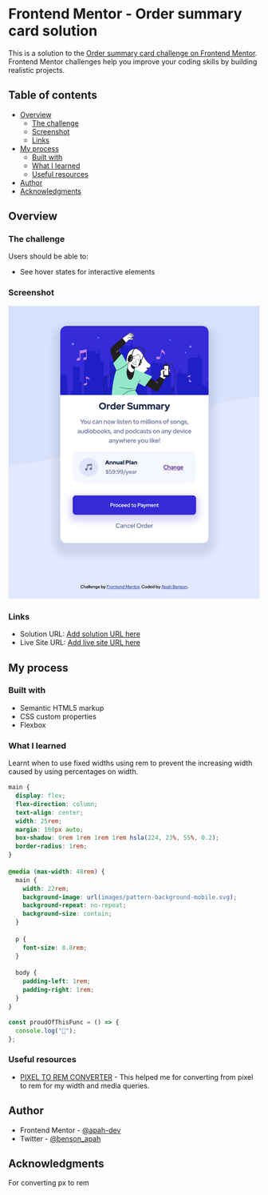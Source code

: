 # Frontend Mentor - Order summary card solution

This is a solution to the [Order summary card challenge on Frontend Mentor](https://www.frontendmentor.io/challenges/order-summary-component-QlPmajDUj). Frontend Mentor challenges help you improve your coding skills by building realistic projects.

## Table of contents

- [Overview](#overview)
  - [The challenge](#the-challenge)
  - [Screenshot](#screenshot)
  - [Links](#links)
- [My process](#my-process)
  - [Built with](#built-with)
  - [What I learned](#what-i-learned)
  - [Useful resources](#useful-resources)
- [Author](#author)
- [Acknowledgments](#acknowledgments)

## Overview

### The challenge

Users should be able to:

- See hover states for interactive elements

### Screenshot

![](./screenshot.png)

### Links

- Solution URL: [Add solution URL here](https://github.com/apah-dev/order-summary-component-main.git)
- Live Site URL: [Add live site URL here](https://apah-dev.github.io/order-summary-component-main/)

## My process

### Built with

- Semantic HTML5 markup
- CSS custom properties
- Flexbox

### What I learned

Learnt when to use fixed widths using rem to prevent the increasing width caused by using percentages on width.

```css
main {
  display: flex;
  flex-direction: column;
  text-align: center;
  width: 25rem;
  margin: 100px auto;
  box-shadow: 0rem 1rem 1rem 1rem hsla(224, 23%, 55%, 0.2);
  border-radius: 1rem;
}

@media (max-width: 48rem) {
  main {
    width: 22rem;
    background-image: url(images/pattern-background-mobile.svg);
    background-repeat: no-repeat;
    background-size: contain;
  }

  p {
    font-size: 0.8rem;
  }

  body {
    padding-left: 1rem;
    padding-right: 1rem;
  }
}
```

```js
const proudOfThisFunc = () => {
  console.log("🎉");
};
```

### Useful resources

- [PIXEL TO REM CONVERTER](https://nekocalc.com/px-to-rem-converter) - This helped me for converting from pixel to rem for my width and media queries.

## Author

- Frontend Mentor - [@apah-dev](https://www.frontendmentor.io/profile/apah-dev)
- Twitter - [@benson_apah](https://www.twitter.com/benson_apah)

## Acknowledgments

For converting px to rem
